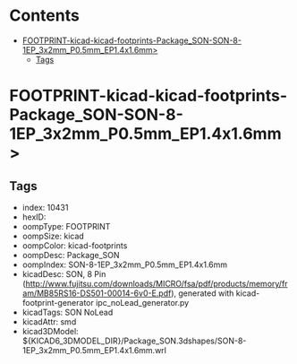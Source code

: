 



Contents
========

* [FOOTPRINT-kicad-kicad-footprints-Package_SON-SON-8-1EP_3x2mm_P0.5mm_EP1.4x1.6mm>](#footprint-kicad-kicad-footprints-package_son-son-8-1ep_3x2mm_p05mm_ep14x16mm)
	* [Tags](#tags)

# FOOTPRINT-kicad-kicad-footprints-Package_SON-SON-8-1EP_3x2mm_P0.5mm_EP1.4x1.6mm>

## Tags

- index: 10431
- hexID: 
- oompType: FOOTPRINT
- oompSize: kicad
- oompColor: kicad-footprints
- oompDesc: Package_SON
- oompIndex: SON-8-1EP_3x2mm_P0.5mm_EP1.4x1.6mm
- kicadDesc: SON, 8 Pin (http://www.fujitsu.com/downloads/MICRO/fsa/pdf/products/memory/fram/MB85RS16-DS501-00014-6v0-E.pdf), generated with kicad-footprint-generator ipc_noLead_generator.py
- kicadTags: SON NoLead
- kicadAttr: smd
- kicad3DModel: ${KICAD6_3DMODEL_DIR}/Package_SON.3dshapes/SON-8-1EP_3x2mm_P0.5mm_EP1.4x1.6mm.wrl
